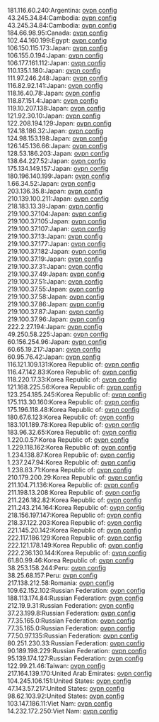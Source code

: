 181.116.60.240:Argentina: [ovpn config](vpn/181_116_60_240.ovpn)  
43.245.34.84:Cambodia: [ovpn config](vpn/43_245_34_84.ovpn)  
43.245.34.84:Cambodia: [ovpn config](vpn/43_245_34_84.ovpn)  
184.66.98.95:Canada: [ovpn config](vpn/184_66_98_95.ovpn)  
102.44.160.199:Egypt: [ovpn config](vpn/102_44_160_199.ovpn)  
106.150.115.173:Japan: [ovpn config](vpn/106_150_115_173.ovpn)  
106.155.0.194:Japan: [ovpn config](vpn/106_155_0_194.ovpn)  
106.177.161.112:Japan: [ovpn config](vpn/106_177_161_112.ovpn)  
110.135.1.180:Japan: [ovpn config](vpn/110_135_1_180.ovpn)  
111.97.246.248:Japan: [ovpn config](vpn/111_97_246_248.ovpn)  
116.82.92.141:Japan: [ovpn config](vpn/116_82_92_141.ovpn)  
118.16.40.78:Japan: [ovpn config](vpn/118_16_40_78.ovpn)  
118.87.151.4:Japan: [ovpn config](vpn/118_87_151_4.ovpn)  
119.10.207.138:Japan: [ovpn config](vpn/119_10_207_138.ovpn)  
121.92.30.10:Japan: [ovpn config](vpn/121_92_30_10.ovpn)  
122.208.194.129:Japan: [ovpn config](vpn/122_208_194_129.ovpn)  
124.18.186.32:Japan: [ovpn config](vpn/124_18_186_32.ovpn)  
124.98.153.198:Japan: [ovpn config](vpn/124_98_153_198.ovpn)  
126.145.136.66:Japan: [ovpn config](vpn/126_145_136_66.ovpn)  
128.53.186.203:Japan: [ovpn config](vpn/128_53_186_203.ovpn)  
138.64.227.52:Japan: [ovpn config](vpn/138_64_227_52.ovpn)  
175.134.149.157:Japan: [ovpn config](vpn/175_134_149_157.ovpn)  
180.196.140.199:Japan: [ovpn config](vpn/180_196_140_199.ovpn)  
1.66.34.52:Japan: [ovpn config](vpn/1_66_34_52.ovpn)  
203.136.35.8:Japan: [ovpn config](vpn/203_136_35_8.ovpn)  
210.139.100.211:Japan: [ovpn config](vpn/210_139_100_211.ovpn)  
218.183.13.39:Japan: [ovpn config](vpn/218_183_13_39.ovpn)  
219.100.37.104:Japan: [ovpn config](vpn/219_100_37_104.ovpn)  
219.100.37.105:Japan: [ovpn config](vpn/219_100_37_105.ovpn)  
219.100.37.107:Japan: [ovpn config](vpn/219_100_37_107.ovpn)  
219.100.37.13:Japan: [ovpn config](vpn/219_100_37_13.ovpn)  
219.100.37.177:Japan: [ovpn config](vpn/219_100_37_177.ovpn)  
219.100.37.182:Japan: [ovpn config](vpn/219_100_37_182.ovpn)  
219.100.37.19:Japan: [ovpn config](vpn/219_100_37_19.ovpn)  
219.100.37.31:Japan: [ovpn config](vpn/219_100_37_31.ovpn)  
219.100.37.49:Japan: [ovpn config](vpn/219_100_37_49.ovpn)  
219.100.37.51:Japan: [ovpn config](vpn/219_100_37_51.ovpn)  
219.100.37.55:Japan: [ovpn config](vpn/219_100_37_55.ovpn)  
219.100.37.58:Japan: [ovpn config](vpn/219_100_37_58.ovpn)  
219.100.37.86:Japan: [ovpn config](vpn/219_100_37_86.ovpn)  
219.100.37.87:Japan: [ovpn config](vpn/219_100_37_87.ovpn)  
219.100.37.96:Japan: [ovpn config](vpn/219_100_37_96.ovpn)  
222.2.27.194:Japan: [ovpn config](vpn/222_2_27_194.ovpn)  
49.250.58.225:Japan: [ovpn config](vpn/49_250_58_225.ovpn)  
60.156.254.96:Japan: [ovpn config](vpn/60_156_254_96.ovpn)  
60.65.19.217:Japan: [ovpn config](vpn/60_65_19_217.ovpn)  
60.95.76.42:Japan: [ovpn config](vpn/60_95_76_42.ovpn)  
116.121.109.131:Korea Republic of: [ovpn config](vpn/116_121_109_131.ovpn)  
116.47.142.83:Korea Republic of: [ovpn config](vpn/116_47_142_83.ovpn)  
118.220.17.33:Korea Republic of: [ovpn config](vpn/118_220_17_33.ovpn)  
121.168.225.56:Korea Republic of: [ovpn config](vpn/121_168_225_56.ovpn)  
123.254.185.245:Korea Republic of: [ovpn config](vpn/123_254_185_245.ovpn)  
175.113.30.160:Korea Republic of: [ovpn config](vpn/175_113_30_160.ovpn)  
175.196.118.48:Korea Republic of: [ovpn config](vpn/175_196_118_48.ovpn)  
180.67.6.123:Korea Republic of: [ovpn config](vpn/180_67_6_123.ovpn)  
183.101.189.78:Korea Republic of: [ovpn config](vpn/183_101_189_78.ovpn)  
183.96.32.65:Korea Republic of: [ovpn config](vpn/183_96_32_65.ovpn)  
1.220.0.57:Korea Republic of: [ovpn config](vpn/1_220_0_57.ovpn)  
1.229.118.162:Korea Republic of: [ovpn config](vpn/1_229_118_162.ovpn)  
1.234.138.87:Korea Republic of: [ovpn config](vpn/1_234_138_87.ovpn)  
1.237.247.94:Korea Republic of: [ovpn config](vpn/1_237_247_94.ovpn)  
1.238.83.71:Korea Republic of: [ovpn config](vpn/1_238_83_71.ovpn)  
210.179.200.29:Korea Republic of: [ovpn config](vpn/210_179_200_29.ovpn)  
211.104.71.136:Korea Republic of: [ovpn config](vpn/211_104_71_136.ovpn)  
211.198.13.208:Korea Republic of: [ovpn config](vpn/211_198_13_208.ovpn)  
211.226.182.82:Korea Republic of: [ovpn config](vpn/211_226_182_82.ovpn)  
211.243.214.164:Korea Republic of: [ovpn config](vpn/211_243_214_164.ovpn)  
218.156.197.147:Korea Republic of: [ovpn config](vpn/218_156_197_147.ovpn)  
218.37.122.203:Korea Republic of: [ovpn config](vpn/218_37_122_203.ovpn)  
221.145.20.142:Korea Republic of: [ovpn config](vpn/221_145_20_142.ovpn)  
222.117.186.129:Korea Republic of: [ovpn config](vpn/222_117_186_129.ovpn)  
222.121.178.149:Korea Republic of: [ovpn config](vpn/222_121_178_149.ovpn)  
222.236.130.144:Korea Republic of: [ovpn config](vpn/222_236_130_144.ovpn)  
61.80.99.46:Korea Republic of: [ovpn config](vpn/61_80_99_46.ovpn)  
38.253.158.244:Peru: [ovpn config](vpn/38_253_158_244.ovpn)  
38.25.68.157:Peru: [ovpn config](vpn/38_25_68_157.ovpn)  
217.138.212.58:Romania: [ovpn config](vpn/217_138_212_58.ovpn)  
109.62.152.102:Russian Federation: [ovpn config](vpn/109_62_152_102.ovpn)  
188.113.174.84:Russian Federation: [ovpn config](vpn/188_113_174_84.ovpn)  
212.19.9.31:Russian Federation: [ovpn config](vpn/212_19_9_31.ovpn)  
37.23.199.8:Russian Federation: [ovpn config](vpn/37_23_199_8.ovpn)  
77.35.165.0:Russian Federation: [ovpn config](vpn/77_35_165_0.ovpn)  
77.35.165.0:Russian Federation: [ovpn config](vpn/77_35_165_0.ovpn)  
77.50.97.135:Russian Federation: [ovpn config](vpn/77_50_97_135.ovpn)  
80.251.230.33:Russian Federation: [ovpn config](vpn/80_251_230_33.ovpn)  
90.189.198.229:Russian Federation: [ovpn config](vpn/90_189_198_229.ovpn)  
95.139.174.127:Russian Federation: [ovpn config](vpn/95_139_174_127.ovpn)  
122.99.21.46:Taiwan: [ovpn config](vpn/122_99_21_46.ovpn)  
217.164.139.170:United Arab Emirates: [ovpn config](vpn/217_164_139_170.ovpn)  
104.245.106.151:United States: [ovpn config](vpn/104_245_106_151.ovpn)  
47.143.57.217:United States: [ovpn config](vpn/47_143_57_217.ovpn)  
98.62.103.92:United States: [ovpn config](vpn/98_62_103_92.ovpn)  
103.147.186.11:Viet Nam: [ovpn config](vpn/103_147_186_11.ovpn)  
14.232.172.250:Viet Nam: [ovpn config](vpn/14_232_172_250.ovpn)  
